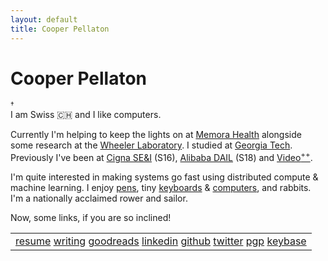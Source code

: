 ```yaml
---
layout: default
title: Cooper Pellaton
---
```


<div class="row">
    <h1 class="home-name">Cooper Pellaton</h1>
    <sup
        title="This site uses no third-party javascript, or tracking. It espouses the same principles I appreciate on the web.">
        &#8224;
    </sup>
</div>
<div class="row" markdown="1">
I am Swiss 🇨🇭 and I like computers.
    
Currently I'm helping to keep the lights on at [Memora Health](https://www.memorahealth.com/) alongside some research at the [Wheeler Laboratory](http://wheelerlab.gatech.edu). I studied at [Georgia Tech](https://www.gatech.edu/). Previously I've been at [Cigna SE&I](http://www.cigna.com/Cigna) (S16),
[Alibaba DAIL](https://damo.alibaba.com/labs/data-analytics-and-intelligence) (S18) and [Video<sup>++</sup>](http://videojj.com/).
    
I'm quite interested in making systems go fast using distributed compute & machine learning. I enjoy
[pens](https://pellaton.notion.site/Pens-Inks-and-Other-Stationary-Goods-a17e2e529450449a9a7ec3d9b93626e9), tiny [keyboards](https://pellaton.notion.site/Keyboards-3a1011b59d6e4bdab53fb9a651908669) & [computers](https://pellaton.notion.site/FormD-T1-Build-Log-5cbb2e1643c6492ebced550356a232d2), and rabbits. I'm a nationally acclaimed rower and sailor.

Now, some links, if you are so inclined!
</div>
<div class="row">
    <table>
        <tr>
            <td class="nav-secondary">
                <span><a href="https://www.figma.com/file/pa8W1bP4olbKYKteZKaToi/Resume?node-id=0%3A1"
                        rel="nofollow">resume</a></span>
                <span><a href="/blog/">writing</a></span>
                <span><a href="https://www.goodreads.com/user/show/54787375-cooper-pellaton">goodreads</a></span>
                <span><a href="https://www.linkedin.com/in/cooperpellaton">linkedin</a></span>
                <span><a href="https://github.com/cooperpellaton">github</a></span>
                <span><a href="https://twitter.com/WBINVD">twitter</a></span>
                <span><a href="pgp.txt">pgp</a></span>
                <span><a href="https://keybase.io/cooper">keybase</a></span>
            </td>
        </tr>
    </table>
</div>
